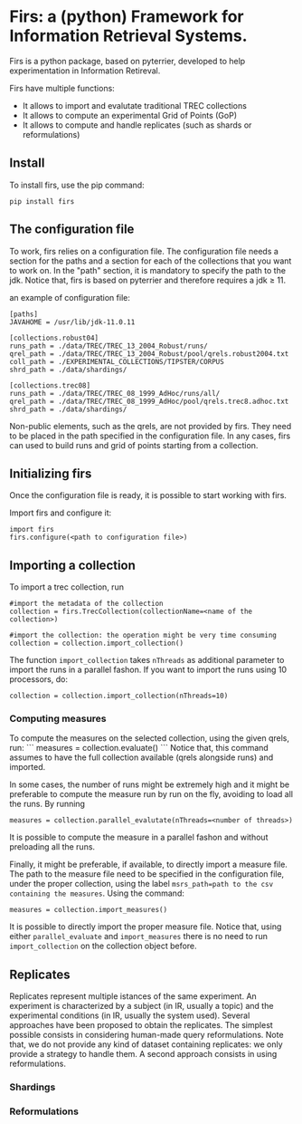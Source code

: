 
<h1>Firs: a (python) Framework for Information Retrieval Systems.</h1>

Firs is a python package, based on pyterrier, developed to help experimentation in Information Retireval.

Firs have multiple functions:
<ul>
  <li> It allows to import and evalutate traditional TREC collections </li>
  <li> It allows to compute an experimental Grid of Points (GoP) </li>
  <li> It allows to compute and handle replicates (such as shards or reformulations) </li>
</ul>


<h2>Install</h2>

To install firs, use the pip command:

<code>pip install firs</code>


<h2>The configuration file</h2>

To work, firs relies on a configuration file. The configuration file needs a section for the paths and a section for each of the collections that you want to work on. In the "path" section, it is mandatory to specify the path to the jdk. Notice that, firs is based on pyterrier and therefore requires a jdk ≥ 11.


an example of configuration file:
```
[paths]
JAVAHOME = /usr/lib/jdk-11.0.11

[collections.robust04]
runs_path = ./data/TREC/TREC_13_2004_Robust/runs/
qrel_path = ./data/TREC/TREC_13_2004_Robust/pool/qrels.robust2004.txt
coll_path = ./EXPERIMENTAL_COLLECTIONS/TIPSTER/CORPUS
shrd_path = ./data/shardings/

[collections.trec08]
runs_path = ./data/TREC/TREC_08_1999_AdHoc/runs/all/
qrel_path = ./data/TREC/TREC_08_1999_AdHoc/pool/qrels.trec8.adhoc.txt
shrd_path = ./data/shardings/
```

Non-public elements, such as the qrels, are not provided by firs. They need to be placed in the path specified in the configuration file. In any cases, firs can used to build runs and grid of points starting from a collection. 

<h2>Initializing firs</h2>
Once the configuration file is ready, it is possible to start working with firs.

Import firs and configure it:
```
import firs
firs.configure(<path to configuration file>)
```


<h2>Importing a collection</h2>

To import a trec collection,  run

```
#import the metadata of the collection
collection = firs.TrecCollection(collectionName=<name of the collection>)

#import the collection: the operation might be very time consuming
collection = collection.import_collection()
```

The function ```import_collection``` takes ```nThreads``` as additional parameter to import the runs in a parallel fashon. If you want to import the runs using 10 processors, do:

```
collection = collection.import_collection(nThreads=10)
```


<h3>Computing measures</h3>
To compute the measures on the selected collection, using the given qrels, run:
```
measures = collection.evaluate()
```
Notice that, this command assumes to have the full collection available (qrels alongside runs) and imported.

In some cases, the number of runs might be extremely high and it might be preferable to compute the measure run by run on the fly, avoiding to load all the runs. 
By running

```
measures = collection.parallel_evalutate(nThreads=<number of threads>)
```
It is possible to compute the measure in a parallel fashon and without preloading all the runs. 

Finally, it might be preferable, if available, to directly import a measure file. The path to the measure file need to be specified in the configuration file, under the proper collection, using the label ```msrs_path=path to the csv containing the measures```.
Using the command:

```
measures = collection.import_measures()
```
It is possible to directly import the proper measure file.
Notice that, using either ```parallel_evaluate``` and ```import_measures``` there is no need to run ```import_collection``` on the collection object before.

<h2>Replicates</h2>

Replicates represent multiple istances of the same experiment. An experiment is characterized by a subject (in IR, usually a topic) and the experimental conditions (in IR, usually the system used). Several approaches have been proposed to obtain the replicates. The simplest possible consists in considering human-made query reformulations. Note that, we do not provide any kind of dataset containing replicates: we only provide a strategy to handle them. A second approach consists in using reformulations. 

<h3>Shardings</h3>

<h3>Reformulations</h3>
